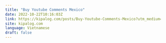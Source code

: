```yaml
---
title: "Buy Youtube Comments Mexico"
date: 2022-10-22T10:16:03Z
link: https://kipalog.com/posts/Buy-Youtube-Comments-Mexico?utm_medium=RSS&utm_source=news.12bit.vn
site: kipalog.com
language: Vietnamese
draft: false
---
```

